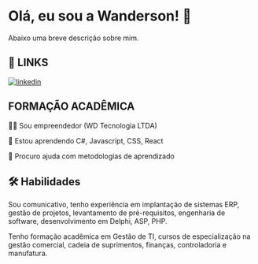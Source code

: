 
# Olá, eu sou a Wanderson! 👋

Abaixo uma breve descrição sobre mim.



## 🔗 LINKS
[![linkedin](https://img.shields.io/badge/linkedin-0A66C2?style=for-the-badge&logo=linkedin&logoColor=white)](https://www.linkedin.com/in/wanderson-ermida-33a58a67/)



## FORMAÇÃO ACADÊMICA
👩‍💻 Sou empreendedor (WD Tecnologia LTDA)

🧠 Estou aprendendo C#, Javascript, CSS, React

🤔 Procuro ajuda com metodologias de aprendizado

## 🛠 Habilidades
Sou comunicativo, tenho experiência em implantação de sistemas ERP, gestão de projetos, levantamento de pré-requisitos, engenharia de software, desenvolvimento em Delphi, ASP, PHP. 

Tenho formação acadêmica em Gestão de TI, cursos de especialização na gestão comercial, cadeia de suprimentos, finanças, controladoria e manufatura.
